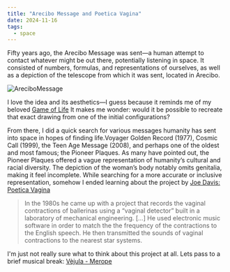```yaml
---
title: "Arecibo Message and Poetica Vagina"
date: 2024-11-16
tags:
  - space
---
```


Fifty years ago, the Arecibo Message was sent—a human attempt to contact whatever might be out there, potentially listening in space. It consisted of numbers, formulas, and representations of ourselves, as well as a depiction of the telescope from which it was sent, located in Arecibo.

![AreciboMessage](/images/posts/arecibo-message.webp)

I love the idea and its aesthetics—I guess because it reminds me of my beloved [Game of Life](https://en.wikipedia.org/wiki/Conway%27s_Game_of_Life) It makes me wonder: would it be possible to recreate that exact drawing from one of the initial configurations?

From there, I did a quick search for various messages humanity has sent into space in hopes of finding life.Voyager Golden Record (1977), Cosmic Call (1999), the Teen Age Message (2008), and perhaps one of the oldest and most famous; the Pioneer Plaques. As many have pointed out, the Pioneer Plaques offered a vague representation of humanity’s cultural and racial diversity. The depiction of the woman’s body notably omits genitalia, making it feel incomplete. While searching for a more accurate or inclusive representation, somehow I ended learning about the project by [Joe Davis: Poetica Vagina](https://ucsdvis159.wordpress.com/2015/02/02/joe-davis-poetica-vagina/)

> In the 1980s he came up with a project that records the vaginal contractions of ballerinas using a “vaginal detector” built in a laboratory of mechanical engineering. […] He used electronic music software in order to match the the frequency of the contractions to the English speech. He then transmitted the sounds of vaginal contractions to the nearest star systems.
> 

I'm just not really sure what to think about this project at all. Lets pass to a brief musical break: [Vèjula - Merope](https://stroomtv.bandcamp.com/album/v-jula)
